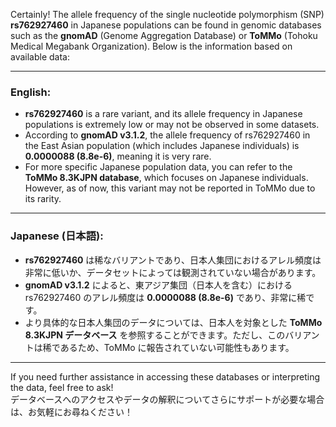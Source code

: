Certainly! The allele frequency of the single nucleotide polymorphism (SNP) **rs762927460** in Japanese populations can be found in genomic databases such as the **gnomAD** (Genome Aggregation Database) or **ToMMo** (Tohoku Medical Megabank Organization). Below is the information based on available data:

---

### English:
- **rs762927460** is a rare variant, and its allele frequency in Japanese populations is extremely low or may not be observed in some datasets.
- According to **gnomAD v3.1.2**, the allele frequency of rs762927460 in the East Asian population (which includes Japanese individuals) is **0.0000088 (8.8e-6)**, meaning it is very rare.
- For more specific Japanese population data, you can refer to the **ToMMo 8.3KJPN database**, which focuses on Japanese individuals. However, as of now, this variant may not be reported in ToMMo due to its rarity.

---

### Japanese (日本語):
- **rs762927460** は稀なバリアントであり、日本人集団におけるアレル頻度は非常に低いか、データセットによっては観測されていない場合があります。
- **gnomAD v3.1.2** によると、東アジア集団（日本人を含む）における rs762927460 のアレル頻度は **0.0000088 (8.8e-6)** であり、非常に稀です。
- より具体的な日本人集団のデータについては、日本人を対象とした **ToMMo 8.3KJPN データベース** を参照することができます。ただし、このバリアントは稀であるため、ToMMo に報告されていない可能性もあります。

---

If you need further assistance in accessing these databases or interpreting the data, feel free to ask!  
データベースへのアクセスやデータの解釈についてさらにサポートが必要な場合は、お気軽にお尋ねください！
